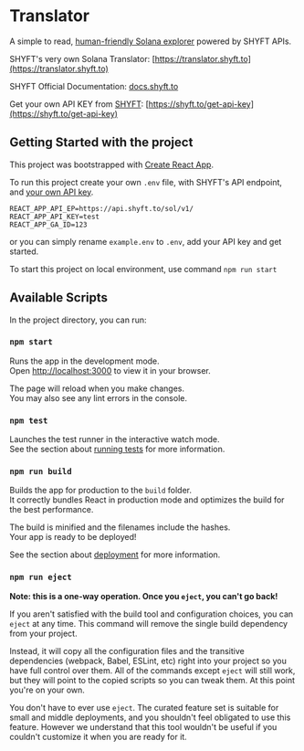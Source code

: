# Translator

A simple to read, [human-friendly Solana explorer](https://translator.shyft.to) powered by SHYFT APIs.

SHYFT's very own Solana Translator: [https://translator.shyft.to](https://translator.shyft.to)

SHYFT Official Documentation: [docs.shyft.to](https://docs.shyft.to)

Get your own API KEY from [SHYFT](https://shyft.to/): [https://shyft.to/get-api-key](https://shyft.to/get-api-key) 

## Getting Started with the project

This project was bootstrapped with [Create React App](https://github.com/facebook/create-react-app).

To run this project create your own `.env` file, with SHYFT's API endpoint, and [your own API key](https://shyft.to/get-api-key).
```
REACT_APP_API_EP=https://api.shyft.to/sol/v1/
REACT_APP_API_KEY=test
REACT_APP_GA_ID=123
```
or you can simply rename `example.env` to `.env`, add your API key and get started.

To start this project on local environment, use command `npm run start`


## Available Scripts

In the project directory, you can run:

### `npm start`

Runs the app in the development mode.\
Open [http://localhost:3000](http://localhost:3000) to view it in your browser.

The page will reload when you make changes.\
You may also see any lint errors in the console.

### `npm test`

Launches the test runner in the interactive watch mode.\
See the section about [running tests](https://facebook.github.io/create-react-app/docs/running-tests) for more information.

### `npm run build`

Builds the app for production to the `build` folder.\
It correctly bundles React in production mode and optimizes the build for the best performance.

The build is minified and the filenames include the hashes.\
Your app is ready to be deployed!

See the section about [deployment](https://facebook.github.io/create-react-app/docs/deployment) for more information.

### `npm run eject`

**Note: this is a one-way operation. Once you `eject`, you can't go back!**

If you aren't satisfied with the build tool and configuration choices, you can `eject` at any time. This command will remove the single build dependency from your project.

Instead, it will copy all the configuration files and the transitive dependencies (webpack, Babel, ESLint, etc) right into your project so you have full control over them. All of the commands except `eject` will still work, but they will point to the copied scripts so you can tweak them. At this point you're on your own.

You don't have to ever use `eject`. The curated feature set is suitable for small and middle deployments, and you shouldn't feel obligated to use this feature. However we understand that this tool wouldn't be useful if you couldn't customize it when you are ready for it.


